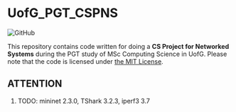 # UofG_PGT_CSPNS

![GitHub](https://img.shields.io/github/license/ArvinZJC/UofG_PGT_CSPNS)

This repository contains code written for doing a **CS Project for Networked Systems** during the PGT study of MSc Computing Science in UofG. Please note that the code is licensed under [the MIT License](./LICENSE).

## ATTENTION

1. TODO: mininet 2.3.0, TShark 3.2.3, iperf3 3.7
